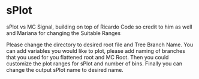 # sPlot
sPlot vs MC Signal, building on top of Ricardo Code so credit to him as well and Mariana for changing the Suitable Ranges

Please change the directory to desired root file and Tree Branch Name.
You can add variables you would like to plot, please add naming of branches that you used for you flattened root and MC Root.
Then you could customize the plot ranges for sPlot and number of bins.
Finally you can change the output sPlot name to desired name.
